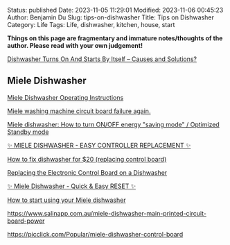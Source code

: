 Status: published
Date: 2023-11-05 11:29:01
Modified: 2023-11-06 00:45:23
Author: Benjamin Du
Slug: tips-on-dishwasher
Title: Tips on Dishwasher
Category: Life
Tags: Life, dishwasher, kitchen, house, start

**Things on this page are fragmentary and immature notes/thoughts of the author. Please read with your own judgement!**

[Dishwasher Turns On And Starts By Itself – Causes and Solutions?](https://removeandreplace.com/2017/03/31/dishwasher-turns-on-and-starts-by-itself-causes-and-solutions/)

## Miele Dishwasher

[Miele Dishwasher Operating Instructions](https://us.mieleusa.com/MieleMedia/docs/products/OpIn/manuals_pdf/Dishwashers/English_manuals/Operating_Instructions/G6910us.pdf)

[Miele washing machine circuit board failure again.](https://www.youtube.com/watch?v=BnHCYSE45dg)

[Miele dishwasher: How to turn ON/OFF energy "saving mode" / Optimized Standby mode](https://www.youtube.com/watch?v=QL5qVtbKZYI)

[✨ MIELE DISHWASHER - EASY CONTROLLER REPLACEMENT ✨](https://www.youtube.com/watch?v=E3Ai6V5LKn4)

[How to fix dishwasher for $20 (replacing control board)](https://www.youtube.com/watch?v=VXP4OZ_3YI0)

[Replacing the Electronic Control Board on a Dishwasher](https://www.youtube.com/watch?v=Oe5v-IA5Cyo)

[✨ Miele Dishwasher - Quick & Easy RESET ✨](https://www.youtube.com/watch?v=S7iVIBp-zn0)

[How to start using your Miele dishwasher](https://www.youtube.com/watch?v=Tg62zuScRDU)

https://www.salinapp.com.au/miele-dishwasher-main-printed-circuit-board-power

https://picclick.com/Popular/miele-dishwasher-control-board

